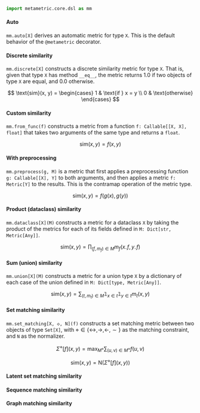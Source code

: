 ```python
import metametric.core.dsl as mm
```
#### Auto
`mm.auto[X]` derives an automatic metric for type `X`. This is the default behavior of the `@metametric` decorator.

#### Discrete similarity
`mm.discrete[X]` constructs a discrete similarity metric for type `X`. That is, given that type `X` has method `__eq__`, 
the metric returns 1.0 if two objects of type `X` are equal, and 0.0 otherwise.

$$ \text{sim}(x, y) = \begin{cases} 1 & \text{if } x = y \\ 0 & \text{otherwise} \end{cases} $$

#### Custom similarity
`mm.from_func(f)` constructs a metric from a function `f: Callable[[X, X], float]` that takes two arguments of the same type and returns a `float`.

$$ \text{sim}(x, y) = f(x, y) $$

#### With preprocessing
`mm.preprocess(g, M)` is a metric that first applies a preprocessing function `g: Callable[[X], Y]` to both arguments, and then applies a metric `f: Metric[Y]` to the results. 
This is the contramap operation of the metric type.

$$ \text{sim}(x, y) = f(g(x), g(y)) $$

#### Product (dataclass) similarity
`mm.dataclass[X](M)` constructs a metric for a dataclass `X` by taking the product of the metrics for each of its fields defined in `M: Dict[str, Metric[Any]]`.

$$ \text{sim}(x, y) = \prod_{(f, m_f) \in M} m_f(x.\!f, y.\!f) $$

#### Sum (union) similarity
`mm.union[X](M)` constructs a metric for a union type `X` by a dictionary of each case of the union defined in `M: Dict[type, Metric[Any]]`.

$$ \text{sim}(x, y) = \sum_{(t, m_t) \in M} \mathbb{1}_{x \in t} \mathbb{1}_{y \in t} m_t(x, y) $$ 

#### Set matching similarity
`mm.set_matching[X, ◇, N](f)` constructs a set matching metric between two objects of type `Set[X]`, 
with $\diamond \in \{\leftrightarrow, \to, \leftarrow, \sim\}$ as the matching constraint, and `N` as the normalizer. 

$$ \Sigma^{\diamond}[f](x, y) = \max_{M^\diamond} \sum_{(u, v) \in M^\diamond} f(u, v) $$

$$ \textrm{sim}(x, y) = \mathsf{N}(\Sigma^{\diamond}[f](x, y)) $$

#### Latent set matching similarity

#### Sequence matching similarity

#### Graph matching similarity

